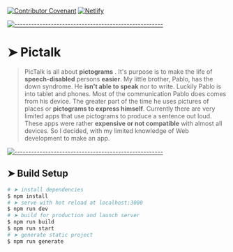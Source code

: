 <!-- ⚠️ This README has been generated from the file(s) "blueprint.md" ⚠️-->
[![Contributor Covenant](https://img.shields.io/badge/Contributor%20Covenant-2.1-4baaaa.svg)](code_of_conduct.md)
[![Netlify](https://www.netlify.com/img/global/badges/netlify-color-accent.svg)](https://www.netlify.com)

[![-----------------------------------------------------](https://raw.githubusercontent.com/andreasbm/readme/master/assets/lines/colored.png)](#pictalk)

# ➤ Pictalk

> PicTalk is all about
>  **pictograms** . It's purpose is to make the life of
>  **speech-disabled** persons
>  **easier**. My little brother, Pablo, has
>  the down syndrome. He **isn't able to speak** nor to
>  write. Luckily Pablo is into tablet and phones. Most
>  of the communication Pablo does comes from his device.
>  The greater part of the time he uses pictures of places
>  or **pictograms to express himself**. Currently there are
>  very limited apps that use pictograms to produce a
>  sentence out loud. These apps were rather **expensive or
>  not compatible** with almost all devices. So I decided,
>  with my limited knowledge of Web development to make an
>  app.

[![-----------------------------------------------------](https://raw.githubusercontent.com/andreasbm/readme/master/assets/lines/colored.png)](#build-setup)

## ➤ Build Setup

```bash
# ➤ install dependencies
$ npm install
# ➤ serve with hot reload at localhost:3000
$ npm run dev
# ➤ build for production and launch server
$ npm run build
$ npm run start
# ➤ generate static project
$ npm run generate
```
